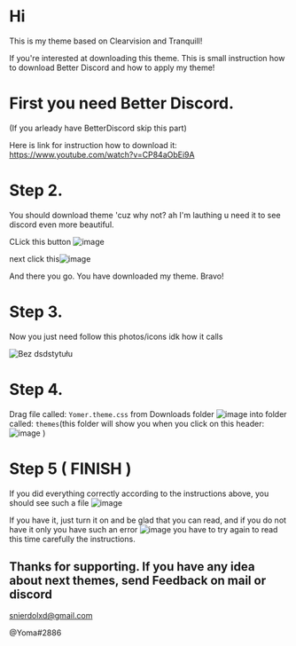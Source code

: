 # Hi
This is my theme based on Clearvision and Tranquill!

If you're interested at downloading this theme. This is small instruction how to download Better Discord and how to apply my theme!


# First you need Better Discord. 
(If you arleady have BetterDiscord skip this part)

Here is link for instruction how to download it: https://www.youtube.com/watch?v=CP84aObEi9A


# Step 2.
You should download theme 'cuz why not? ah I'm lauthing u need it to see discord even more beautiful.

CLick this button
![image](https://user-images.githubusercontent.com/77973702/149636140-25b70e3b-d29e-4ff3-8480-b7e22f8acf06.png)

next click this![image](https://user-images.githubusercontent.com/77973702/149636165-f31a3e6f-091b-4bca-a378-716edbb89171.png)

And there you go. You have downloaded my theme. Bravo!

# Step 3.
Now you just need follow this photos/icons idk how it calls

![Bez dsdstytułu](https://user-images.githubusercontent.com/77973702/149636308-c9a8c388-8a61-4aae-8bc7-55ff14ce675a.png)

# Step 4.
Drag file called: `Yomer.theme.css` from Downloads folder ![image](https://user-images.githubusercontent.com/77973702/149636380-0ed7b7f5-ac57-4851-8098-70a72b0d1c1e.png) into folder called: `themes`(this folder will show you when you click on this header: ![image](https://user-images.githubusercontent.com/77973702/149636444-b830ccae-c03d-47bb-89f7-30c556a9d4af.png)
)

# Step 5 ( FINISH )
If you did everything correctly according to the instructions above, you should see such a file ![image](https://user-images.githubusercontent.com/77973702/149636523-54029485-18a6-432c-8e47-d238fa899efc.png)

If you have it, just turn it on and be glad that you can read, and if you do not have it only you have such an error ![image](https://user-images.githubusercontent.com/77973702/149636895-5f3b4ca4-07b0-4ebf-89e5-61f3294334b6.png)
 you have to try again to read this time carefully the instructions.
 
 ## Thanks for supporting. If you have any idea about next themes, send Feedback on mail or discord
snierdolxd@gmail.com
 
 @Yoma#2886
